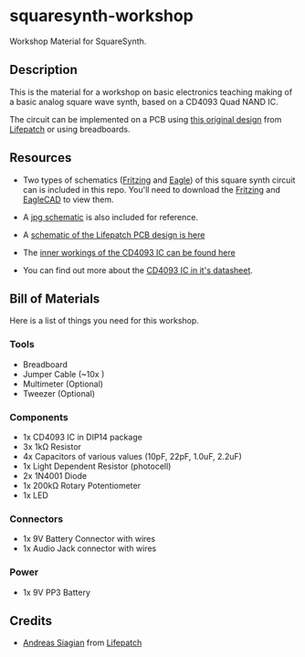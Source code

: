 squaresynth-workshop
====================

Workshop Material for SquareSynth.

## Description

This is the material for a workshop on basic electronics teaching making of a basic analog square wave synth, based on a CD4093 Quad NAND IC.

The circuit can be implemented on a PCB using [this original design](http://lifepatch.org/Squaresynth_-_DIY_Electronic_Workshop) from [Lifepatch](http://lifepatch.org) or using breadboards.

## Resources

- Two types of schematics ([Fritzing](https://github.com/notthetup/squaresynth-workshop/blob/master/squaresynth.fzz) and [Eagle](https://github.com/notthetup/squaresynth-workshop/blob/master/squaresynth.sch)) of this square synth circuit can is included in this repo. You'll need to download the [Fritzing](http://fritzing.org/) and [EagleCAD](http://www.cadsoftusa.com/) to view them. 

- A [jpg schematic](https://github.com/notthetup/squaresynth-workshop/blob/master/squaresynth_schem.jpg) is also included for reference.

- A [schematic of the Lifepatch PCB design is here](https://github.com/notthetup/squaresynth-workshop/blob/master/schematic.png)

- The [inner workings of the CD4093 IC can be found here](https://github.com/notthetup/squaresynth-workshop/blob/master/4093.png)

- You can find out more about the [CD4093 IC in it's datasheet](https://github.com/notthetup/squaresynth-workshop/blob/master/CD4093BC.pdf).

## Bill of Materials

Here is a list of things you need for this workshop.

### Tools

- Breadboard
- Jumper Cable (~10x )
- Multimeter (Optional)
- Tweezer (Optional)

### Components
- 1x CD4093 IC in DIP14 package
- 3x 1kΩ Resistor
- 4x Capacitors of various values (10pF, 22pF, 1.0uF, 2.2uF)
- 1x Light Dependent Resistor (photocell)
- 2x 1N4001 Diode
- 1x 200kΩ Rotary Potentiometer
- 1x LED

### Connectors

- 1x 9V Battery Connector with wires
- 1x Audio Jack connector with wires

### Power

- 1x 9V PP3 Battery


## Credits

- [Andreas Siagian](http://andreassiagian.wordpress.com/) from [Lifepatch](http://lifepatch.org/)
 
